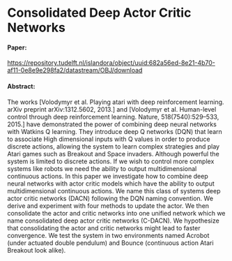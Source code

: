 # Consolidated Deep Actor Critic Networks

#### Paper:
https://repository.tudelft.nl/islandora/object/uuid:682a56ed-8e21-4b70-af11-0e8e9e298fa2/datastream/OBJ/download 

#### Abstract:
The works [Volodymyr et al. Playing atari with deep reinforcement learning. arXiv preprint arXiv:1312.5602, 2013.] and [Volodymyr et al. Human-level control through deep reinforcement learning. Nature, 518(7540):529–533, 2015.] have demonstrated the power of combining deep neural networks with Watkins Q learning. They introduce deep Q networks (DQN) that learn to associate High dimensional inputs with Q values in order to produce discrete actions, allowing the system to learn complex strategies and play Atari games such as Breakout and Space invaders. Although powerful the system is limited to discrete actions. If we wish to control more complex systems like robots we need the ability to output multidimensional continuous actions. In this paper we investigate how to combine deep neural networks with actor critic models which have the ability to output multidimensional continuous actions. We name this class of systems deep actor critic networks (DACN) following the DQN naming convention. We derive and experiment with four methods to update the actor. We then consolidate the actor and critic networks into one unified network which we name consolidated deep actor critic networks (C-DACN). We hypothesize that consolidating the actor and critic networks might lead to faster convergence. We test the system in two environments named Acrobot (under actuated double pendulum) and Bounce (continuous action Atari Breakout look alike).

